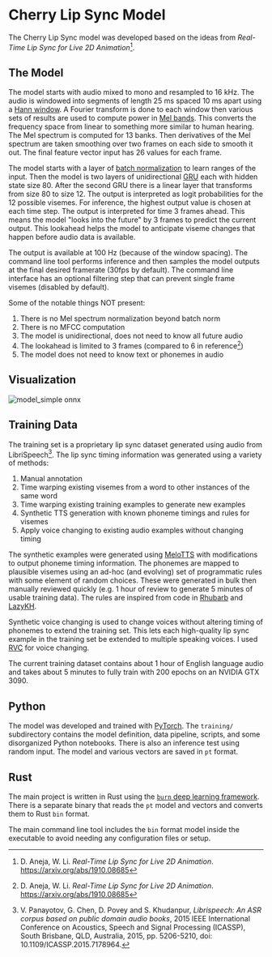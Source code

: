 # Cherry Lip Sync Model

The Cherry Lip Sync model was developed based on the ideas from
_Real-Time Lip Sync for Live 2D Animation_[^1].

## The Model

The model starts with audio mixed to mono and resampled to 16 kHz. The audio is
windowed into segments of length 25 ms spaced 10 ms apart using a [Hann
window](https://en.wikipedia.org/wiki/Hann_function). A Fourier transform is
done to each window then various sets of results are used to compute power in
[Mel bands](https://en.wikipedia.org/wiki/Mel_scale). This converts the
frequency space from linear to something more similar to human hearing. The Mel
spectrum is computed for 13 banks. Then derivatives of the Mel spectrum are
taken smoothing over two frames on each side to smooth it out. The final feature
vector input has 26 values for each frame.

The model starts with a layer of [batch
normalization](https://en.wikipedia.org/wiki/Batch_normalization) to learn
ranges of the input. Then the model is two layers of unidirectional
[GRU](https://en.wikipedia.org/wiki/Gated_recurrent_unit) each with hidden state
size 80. After the second GRU there is a linear layer that transforms from size
80 to size 12. The output is interpreted as logit probabilities for the 12
possible visemes. For inference, the highest output value is chosen at each time
step. The output is interpreted for time 3 frames ahead. This means the model
"looks into the future" by 3 frames to predict the current output. This
lookahead helps the model to anticipate viseme changes that happen before audio
data is available. 

The output is available at 100 Hz (because of the window spacing). The command
line tool performs inference and then samples the model outputs at the final
desired framerate (30fps by default). The command line interface has an optional
filtering step that can prevent single frame visemes (disabled by default).

Some of the notable things NOT present:
1) There is no Mel spectrum normalization beyond batch norm
2) There is no MFCC computation
3) The model is unidirectional, does not need to know all future audio
4) The lookahead is limited to 3 frames (compared to 6 in reference[^1])
5) The model does not need to know text or phonemes in audio

## Visualization

![model_simple onnx](https://github.com/user-attachments/assets/a2b4a1fe-fef4-45c6-9a6a-7864a85a07de)


## Training Data

The training set is a proprietary lip sync dataset generated using audio
from LibriSpeech[^2]. The lip sync timing information was generated using
a variety of methods:

1) Manual annotation
2) Time warping existing visemes from a word to other instances of the same word
3) Time warping existing training examples to generate new examples
4) Synthetic TTS generation with known phoneme timings and rules for visemes
5) Apply voice changing to existing audio examples without changing timing

The synthetic examples were generated using
[MeloTTS](https://github.com/myshell-ai/MeloTTS) with modifications to output
phoneme timing information. The phonemes are mapped to plausible visemes using
an ad-hoc (and evolving) set of programmatic rules with some element of random
choices. These were generated in bulk then manually reviewed quickly (e.g. 1
hour of review to generate 5 minutes of usable training data). The rules are
inspired from code in [Rhubarb](https://github.com/DanielSWolf/rhubarb-lip-sync)
and [LazyKH](https://github.com/carykh/lazykh/).

Synthetic voice changing is used to change voices without altering timing of
phonemes to extend the training set. This lets each high-quality lip sync
example in the training set be extended to multiple speaking voices. I used
[RVC](https://github.com/RVC-Project/Retrieval-based-Voice-Conversion-WebUI) for
voice changing.

The current training dataset contains about 1 hour of English language audio and
takes about 5 minutes to fully train with 200 epochs on an NVIDIA GTX 3090.

## Python

The model was developed and trained with [PyTorch](https://pytorch.org/). The
`training/` subdirectory contains the model definition, data pipeline, scripts,
and some disorganized Python notebooks. There is also an inference test using
random input. The model and various vectors are saved in `pt` format.

## Rust

The main project is written in Rust using the [`burn` deep learning
framework](https://burn.dev/). There is a separate binary that reads the `pt`
model and vectors and converts them to Rust `bin` format.

The main command line tool includes the `bin` format model inside the executable
to avoid needing any configuration files or setup.


[^1]: D. Aneja, W. Li. _Real-Time Lip Sync for Live 2D Animation_. https://arxiv.org/abs/1910.08685

[^2]: V. Panayotov, G. Chen, D. Povey and S. Khudanpur, _Librispeech: An ASR corpus based on public domain audio books_, 2015 IEEE International Conference on Acoustics, Speech and Signal Processing (ICASSP), South Brisbane, QLD, Australia, 2015, pp. 5206-5210, doi: 10.1109/ICASSP.2015.7178964.
